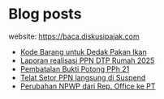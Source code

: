 # Blog posts

website: https://baca.diskusipajak.com

<!-- BLOG-POST-LIST:START -->
- [Kode Barang untuk Dedak Pakan Ikan](https://baca.diskusipajak.com/kode-barang-untuk-dedak-pakan-ikan/)
- [Laporan realisasi PPN DTP Rumah 2025](https://baca.diskusipajak.com/laporan-realisasi-ppn-dtp-rumah-2025/)
- [Pembatalan Bukti Potong PPh 21](https://baca.diskusipajak.com/pembatalan-bukti-potong-pph-21/)
- [Telat Setor PPN langsung di Suspend](https://baca.diskusipajak.com/telat-setor-ppn-langsung-di-suspend/)
- [Perubahan NPWP dari Rep. Office ke PT](https://baca.diskusipajak.com/perubahan-npwp-dari-rep-office-ke-pt/)
<!-- BLOG-POST-LIST:END -->

<!--
**kelaspajak/kelaspajak** is a ✨ _special_ ✨ repository because its `README.md` (this file) appears on your GitHub profile.

Here are some ideas to get you started:

- 🔭 I’m currently working on ...
- 🌱 I’m currently learning ...
- 👯 I’m looking to collaborate on ...
- 🤔 I’m looking for help with ...
- 💬 Ask me about ...
- 📫 How to reach me: ...
- 😄 Pronouns: ...
- ⚡ Fun fact: ...
-->

